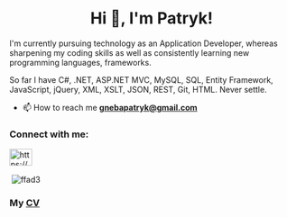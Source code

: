 
<h1 align="center">Hi 👋, I'm Patryk!</h1>

I'm currently pursuing technology as an Application Developer, whereas sharpening my coding skills as well as consistently learning new programming languages, frameworks.

So far I have C#, .NET, ASP.NET MVC, MySQL, SQL, Entity Framework, JavaScript, jQuery, XML, XSLT, JSON, REST, Git, HTML. Never settle.

- 📫 How to reach me **gnebapatryk@gmail.com**

<h3 align="left">Connect with me:</h3>
<p align="left">
<a href="https://linkedin.com/in/https://www.linkedin.com/in/patryk-gneba/" target="blank"><img align="center" src="https://raw.githubusercontent.com/rahuldkjain/github-profile-readme-generator/master/src/images/icons/Social/linked-in-alt.svg" alt="https://www.linkedin.com/in/patryk-gneba-4a1661227/" height="30" width="40" /></a>
</p>

<p>&nbsp;<img align="center" src="https://github-readme-stats.vercel.app/api?username=ffad3&show_icons=true&locale=en" alt="ffad3" /></p>
<h3>My <a href="https://github.com/FFad3/FFad3/blob/master/CV_Patryk_Gneba.pdf">CV</a></h3>
 

